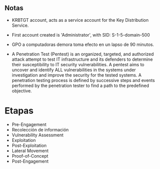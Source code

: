 ## Notas

- KRBTGT account, acts as a service account for the Key Distribution Service.

- First account created is 'Administrator', with SID: S-1-5-domain-500

- GPO a computadoras demora toma efecto en un lapso de 90 minutos.

- A Penetration Test (Pentest) is an organized, targeted, and authorized attack attempt to test IT infrastructure and its defenders to determine their susceptibility to IT security vulnerabilities. A pentest aims to uncover and identify ALL vulnerabilities in the systems under investigation and improve the security for the tested systems. A penetration testing process is defined by successive steps and events performed by the penetration tester to find a path to the predefined objective.

# Etapas
- Pre-Engagement
- Recolección de información
- Vulnerability Assessment
- Exploitation
- Post-Exploitation
- Lateral Movement
- Proof-of-Concept
- Post-Engagement
